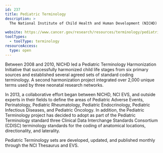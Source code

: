 ```yaml
---
id: 237
title: Pediatric Terminology
description: >
  The National Institute of Child Health and Human Development (NICHD) works with the NCI Enterprise Vocabulary Services (EVS) and numerous contributors from national and international academic, clinical, and research institutions to provide standardized terminology for coding pediatric clinical trials and other research activities.
  
website: https://www.cancer.gov/research/resources/terminology/pediatric
toolTypes:
  - toolType: terminology
resourceAccess:
  type: open
---
```

Between 2008 and 2010, NICHD led a Pediatric Terminology Harmonization Initiative that successfully harmonized child life stages from six primary sources and established several agreed sets of standard coding terminology. A second harmonization project integrated over 2,000 unique terms used by three neonatal research networks.

In 2013, a collaborative effort began between NICHD, NCI EVS, and outside experts in their fields to define the areas of Pediatric Adverse Events, Perinatology, Pediatric Rheumatology, Pediatric Endocrinology, Pediatric Infectious Diseases, and Pediatric Oncology.
In addition, the Pediatric Terminology project has decided to adopt as part of the Pediatric Terminology standard three Clinical Data Interchange Standards Consortium (CDISC) terminology standards for the coding of anatomical locations, directionality, and laterality.  

Pediatric Terminology sets are developed, updated, and published monthly through the NCI Thesaurus and EVS.